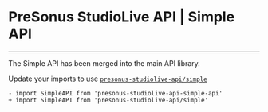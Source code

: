 # PreSonus StudioLive API | Simple API
---

The Simple API has been merged into the main API library.

Update your imports to use [`presonus-studiolive-api/simple`](https://github.com/featherbear/presonus-studiolive-api/tree/master/src/simple)

```
- import SimpleAPI from 'presonus-studiolive-api-simple-api'
+ import SimpleAPI from 'presonus-studiolive-api/simple'
```
